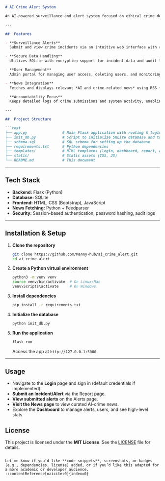 

````markdown
# AI Crime Alert System

An AI-powered surveillance and alert system focused on ethical crime detection, cybersecurity, and public accountability—built as a final-year project to explore responsible AI deployment in public safety.

---

##  Features

- **Surveillance Alerts**  
  Submit and view crime incidents via an intuitive web interface with real-time alert capabilities.

- **Secure Data Handling**  
  Utilizes SQLite with encryption support for incident data and audit logs.

- **User Management**  
  Admin portal for managing user access, deleting users, and monitoring system usage.

- **News Integration**  
  Fetches and displays relevant *AI and crime-related news* using RSS feeds and Feedparser in Python.

- **Accountability Focus**  
  Keeps detailed logs of crime submissions and system activity, enabling transparency.

---

##  Project Structure

```text
├── app.py                # Main Flask application with routing & logic
├── init_db.py            # Script to initialize SQLite database and tables
├── schema.sql            # SQL schema for setting up the database
├── requirements.txt      # Python dependencies
├── templates/            # HTML templates (login, dashboard, report, alerts, news)
├── static/               # Static assets (CSS, JS)
└── README.md             # This document
````

---

## Tech Stack

* **Backend:** Flask (Python)
* **Database:** SQLite
* **Frontend:** HTML, CSS (Bootstrap), JavaScript
* **News Fetching:** Python + Feedparser
* **Security:** Session-based authentication, password hashing, audit logs

---

## Installation & Setup

1. **Clone the repository**

   ```bash
   git clone https://github.com/Manny-hub/ai_crime_alert.git
   cd ai_crime_alert
   ```

2. **Create a Python virtual environment**

   ```bash
   python3 -m venv venv
   source venv/bin/activate  # On Linux/Mac
   venv\Scripts\activate     # On Windows
   ```

3. **Install dependencies**

   ```bash
   pip install -r requirements.txt
   ```

4. **Initialize the database**

   ```bash
   python init_db.py
   ```

5. **Run the application**

   ```bash
   flask run
   ```

   Access the app at `http://127.0.0.1:5000`

---

## Usage

* Navigate to the **Login** page and sign in (default credentials if implemented).
* **Submit an Incident/Alert** via the Report page.
* **View submitted alerts** on the Alerts page.
* **Visit the News page** to view curated AI-crime news.
* Explore the **Dashboard** to manage alerts, users, and see high-level stats.


## License

This project is licensed under the **MIT License**. See the [LICENSE](LICENSE) file for details.



```

Let me know if you'd like **code snippets**, screenshots, or badges (e.g., dependencies, license) added, or if you’d like this adapted for a more academic or developer audience.
::contentReference[oaicite:0]{index=0}
```
